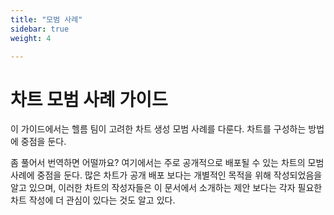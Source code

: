 ```yaml
---
title: "모범 사례"
sidebar: true
weight: 4

---
```


# 차트 모범 사례 가이드

이 가이드에서는 헬름 팀이 고려한 차트 생성 모범 사례를 다룬다.
차트를 구성하는 방법에 중점을 둔다.

좀 풀어서 번역하면 어떨까요? 여기에서는 주로 공개적으로 배포될 수 있는 차트의 모범 사례에 중점을 둔다. 
많은 차트가 공개 배포 보다는 개별적인 목적을 위해 작성되었음을 알고 있으며, 
이러한 차트의 작성자들은 이 문서에서 소개하는 제안 보다는 각자 필요한 차트 작성에 더 관심이 있다는 것도 알고 있다.
